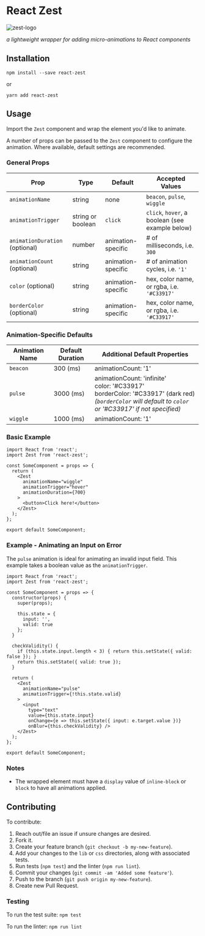 # React Zest
![zest-logo](https://s3.amazonaws.com/react-zest/zest.png)

_a lightweight wrapper for adding micro-animations to React components_

## Installation

```
npm install --save react-zest
```

or

```
yarn add react-zest
```

## Usage

Import the `Zest` component and wrap the element you'd like to animate.

A number of props can be passed to the `Zest` component to configure the animation. Where available, default settings are recommended.

### General Props

| Prop                           | Type              | Default            | Accepted Values                                 |
|--------------------------------|-------------------|--------------------|-------------------------------------------------|
| `animationName`                | string            | none               | `beacon`, `pulse`, `wiggle`                     |
| `animationTrigger`             | string or boolean | `click`            | `click`, `hover`, a boolean (see example below) |
| `animationDuration` (optional) | number            | animation-specific | # of milliseconds, i.e. `300`                   |
| `animationCount` (optional)    | string            | animation-specific | # of animation cycles, i.e. `'1'`               |
| `color` (optional)             | string            | animation-specific | hex, color name, or rgba, i.e. `'#C33917'`      |
| `borderColor` (optional)       | string            | animation-specific | hex, color name, or rgba, i.e. `'#C33917'`      |

### Animation-Specific Defaults

| Animation Name | Default Duration    | Additional Default Properties                                         |
|----------------|---------------------|-----------------------------------------------------------------------|
| `beacon`       | 300 (ms)  | animationCount: '1' |
| `pulse`        | 3000 (ms) | animationCount: 'infinite'<br>color: '#C33917'<br>borderColor: '#C33917' (dark red)<br>_(`borderColor` will default to `color` or '#C33917' if not specified)_ |
| `wiggle`       | 1000 (ms) | animationCount: '1' |


### Basic Example

```
import React from 'react';
import Zest from 'react-zest';

const SomeComponent = props => {
  return (
    <Zest
      animationName="wiggle"
      animationTrigger="hover"
      animationDuration={700}
    >
      <button>Click here!</button>
    </Zest>
  );
};

export default SomeComponent;
```

### Example - Animating an Input on Error

The `pulse` animation is ideal for animating an invalid input field. This example takes a boolean value as the `animationTrigger`.

```
import React from 'react';
import Zest from 'react-zest';

const SomeComponent = props => {
  constructor(props) {
    super(props);

    this.state = {
      input: '',
      valid: true
    };
  }

  checkValidity() {
    if (this.state.input.length < 3) { return this.setState({ valid: false }); }
    return this.setState({ valid: true });
  }

  return (
    <Zest
      animationName="pulse"
      animationTrigger={!this.state.valid}
    >
      <input
        type="text"
        value={this.state.input}
        onChange={e => this.setState({ input: e.target.value })}
        onBlur={this.checkValidity} />
    </Zest>
  );
};

export default SomeComponent;
```

### Notes

* The wrapped element must have a `display` value of `inline-block` or `block` to have all animations applied.

## Contributing

To contribute:

1. Reach out/file an issue if unsure changes are desired.
1. Fork it.
1. Create your feature branch (`git checkout -b my-new-feature`).
1. Add your changes to the `lib` or `css` directories, along with associated tests.
1. Run tests (`npm test`) and the linter (`npm run lint`).
1. Commit your changes (`git commit -am 'Added some feature'`).
1. Push to the branch (`git push origin my-new-feature`).
1. Create new Pull Request.

### Testing

To run the test suite: `npm test`

To run the linter: `npm run lint`
